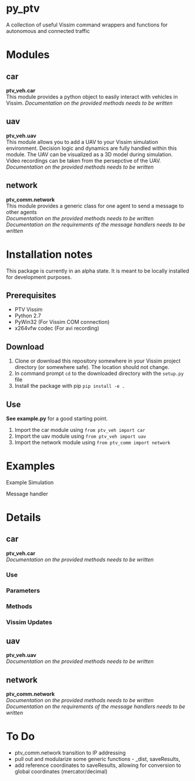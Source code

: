 # py_ptv
A collection of useful Vissim command wrappers and functions for autonomous and connected traffic

# Modules
## car
**ptv_veh.car**  
This module provides a python object to easily interact with vehicles in Vissim. 
*Documentation on the provided methods needs to be written*  
### 

## uav
**ptv_veh.uav**  
This module allows you to add a UAV to your Vissim simulation environment. 
Decision logic and dynamics are fully handled within this module. 
The UAV can be visualized as a 3D model during simulation.  
Video recordings can be taken from the persepctive of the UAV.  
*Documentation on the provided methods needs to be written*  

## network
**ptv_comm.network**  
This module provides a generic class for one agent to send a message to other agents  
*Documentation on the provided methods needs to be written*  
*Documentation on the requirements of the message handlers needs to be written*  

# Installation notes
This package is currently in an alpha state. It is meant to be locally installed for development purposes.

## Prerequisites
- PTV Vissim
- Python 2.7
- PyWin32 (For Vissim COM connection)
- x264vfw codec (For avi recording)

## Download
1) Clone or download this repository somewhere in your Vissim project directory (or somewhere safe). The location should not change.
1) In command prompt `cd` to the downloaded directory with the `setup.py` file
1) Install the package with pip `pip install -e .`

## Use
**See example.py** for a good starting point.
1) Import the car module using `from ptv_veh import car`
1) Import the uav module using `from ptv_veh import uav`
1) Import the network module using `from ptv_comm import network`

# Examples

Example Simulation

Message handler


# Details
## car
**ptv_veh.car**  
*Documentation on the provided methods needs to be written* 
### Use

### Parameters

### Methods

### Vissim Updates

## uav
**ptv_veh.uav**  
*Documentation on the provided methods needs to be written*  

## network
**ptv_comm.network**  
*Documentation on the provided methods needs to be written*  
*Documentation on the requirements of the message handlers needs to be written*  


# To Do
- ptv_comm.network transition to IP addressing 
- pull out and modularize some generic functions - _dist, saveResults,
- add reference coordinates to saveResults, allowing for conversion to global coordinates (mercator/decimal)